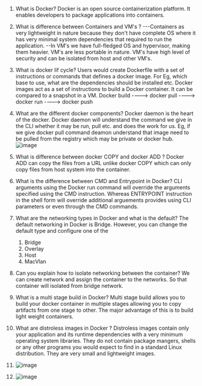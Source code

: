 1. What is Docker?
Docker is an open source containerization platform. It enables developers to package applications into containers.

2. What is difference between Containers and VM's ?
---Containers as very lightweight in nature because they don't have complete OS where it has very minimal system dependencies that required to run the application.
--In VM's we have full-fledged OS and hypervisor, making them heavier. VM's are less portable in nature. VM's have high level of security and can be isolated from host and other VM's.

3. What is docker lif cycle?
   Users would create Dockerfile with a set of instructions or commands that defines a docker image. For Eg, which base to use, what are the dependencies should be installed etc.
   Docker images act as a set of instructions to build a Docker container. It can be compared to a snapshot in a VM.
   Docker build ---->  docker pull ----> docker run ---->  docker push

4. What are the different docker components?
   Docker daemon is the heart of the docker. Docker daemon will understand the command we give in the CLI whether it may be run, pull etc. and does the work for us. Eg, if we give docker pull command deamon understand that image need to be pulled from the registry which may be private or docker hub.
![image](https://github.com/user-attachments/assets/8be64203-0d8d-48d8-886b-bb85c6d6312d)

5. What is difference between docker COPY and docker ADD ?
   Docker ADD can copy the files from a URL unlike docker COPY which can only copy files from host system into the container.

6. What is the difference between CMD and Entrypoint in Docker?
   CLI arguments using the Docker run command will override the arguments specified using the CMD instruction.
   Whereas ENTRYPOINT instruction in the shell form will override additional arguements provides using CLI parameters or even through the CMD commands.

7. What are the networking types in Docker and what is the default?
   The default networking in Docker is Bridge.
   However, you can change the default type and configure one of the
   1. Bridge
   2. Overlay
   3. Host
   4. MacVlan

8. Can you explain how to isolate networking between the container?
   We can create network and assign the container to the networks. So that container will isolated from bridge network.

9. What is a multi stage build in Docker?
    Multi stage build allows you to build your docker container in multiple stages allowing you to copy artifacts from one stage to other. The major advantage of this is to build light weight containers.

10. What are distroless images in Docker ?
    Distroless images contain only your application and its runtime dependencies with a very minimum operating system libraries. They do not contain package mangers, shells or any other programs you would expect to find in a standard Linux distribution. They are very small and lightweight images.

11. ![image](https://github.com/user-attachments/assets/aa1b597e-1734-44f0-a0a0-00ffbbd2cee0)

12. ![image](https://github.com/user-attachments/assets/c708ca8d-aa1b-4c7c-92f6-ed73ff996acc)


   
